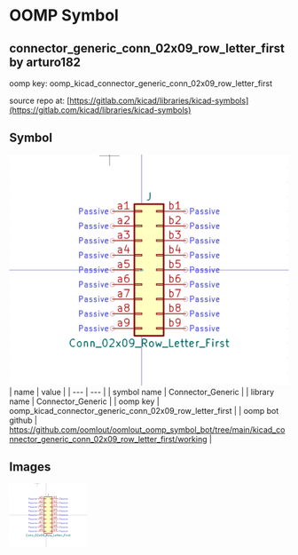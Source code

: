 # OOMP Symbol  
## connector_generic_conn_02x09_row_letter_first  by arturo182  
  
oomp key: oomp_kicad_connector_generic_conn_02x09_row_letter_first  
  
source repo at: [https://gitlab.com/kicad/libraries/kicad-symbols](https://gitlab.com/kicad/libraries/kicad-symbols)  
## Symbol  
  
[![working.png](working_600.png)](working.png)  
| name | value | 
| --- | --- | 
| symbol name | Connector_Generic | 
| library name | Connector_Generic | 
| oomp key | oomp_kicad_connector_generic_conn_02x09_row_letter_first | 
| oomp bot github | https://github.com/oomlout/oomlout_oomp_symbol_bot/tree/main/kicad_connector_generic_conn_02x09_row_letter_first/working | 
## Images  
  
[![working.png](working_140.png)](working.png)  
